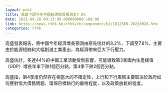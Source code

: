 ```yaml
---
layout: post
title: 高盛下調今年中國經濟增長預測至7.8%
date: 2021-09-28 09:13:09.000000000 +08:00
link: https://news.rthk.hk/rthk/ch/component/k2/1612569-20210928.htm
categories: rthk
---
```


高盛發表報告，將中國今年經濟增長預測由原先估計的8.2%，下調至7.8%，主要由於能源短缺和大幅削減工業產出，為經濟帶來巨大下行壓力。

高盛估計，多達44%的中國工業活動受到影響，可能導致第3季國內生產總值（GDP）增長年率下跌1個百分點，第4季下跌2個百分點。

高盛指，第4季度仍然存在相當大的不確定性，上行和下行風險主要取決於政府如何應對恒大債務問題、環保目標執行的嚴格程度，以及政策放鬆的程度。
